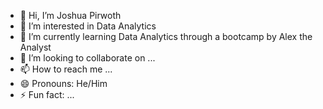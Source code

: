 - 👋 Hi, I’m Joshua Pirwoth
- 👀 I’m interested in Data Analytics
- 🌱 I’m currently learning Data Analytics through a bootcamp by Alex the Analyst
- 💞️ I’m looking to collaborate on ...
- 📫 How to reach me ...
- 😄 Pronouns: He/Him
- ⚡ Fun fact: ...

<!---
joshua-pirwoth/joshua-pirwoth is a ✨ special ✨ repository because its `README.md` (this file) appears on your GitHub profile.
You can click the Preview link to take a look at your changes.
--->
